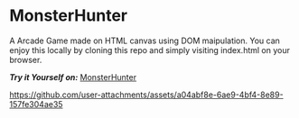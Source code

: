 # MonsterHunter

A Arcade Game made on HTML canvas using DOM maipulation. You can enjoy this locally by cloning this repo and simply visiting index.html on your browser.

***Try it Yourself on:*** <a href="https://monster-hunter-ivory.vercel.app/" target="_blank">MonsterHunter</a>

https://github.com/user-attachments/assets/a04abf8e-6ae9-4bf4-8e89-157fe304ae35

